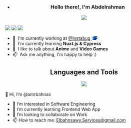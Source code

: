 - <h3 align="center">
  Hello there!, I'm Abdelrahman
</h3>
<p align="center">
  <a href="https://github.com/DenverCoder1/readme-typing-svg"><img src="https://readme-typing-svg.herokuapp.com/?lines=Front%20End%20Developer;Machine%20Learning%20Enthusiastic;Electrical%20Engineer;Always%20learning%20.%20.%20.&font=Fira%20Code&center=true&width=440&height=45&color=f75c7e&vCenter=true&size=22"></a>
</p>

[![](https://img.shields.io/badge/website-000000?style=for-the-badge&logo=About&logoColor=red)](http://abdelrahmansoltan.me/)
[![](https://img.shields.io/badge/LinkedIn-0077B5?style=for-the-badge&logo=linkedin&logoColor=white)](https://www.linkedin.com/in/abdelrahmansoltan/)
[![](https://img.shields.io/badge/Mail-D14836?style=for-the-badge&logo=gmail&logoColor=white)](mailto:abdelrahman.soltan.me@gmail.com)

- :office: &nbsp;I'm currently working at <a href="https://instabug.com/"> @Instabug </a> <img src="./assets/logos/Instabug-Logo.png" width="20" draggable="false"></img>
- :seedling: &nbsp;I’m currently learning **Nuxt.js & Cypress**
- :speech_balloon: &nbsp;I like to talk about **Anime** and **Video Games**
- :mailbox: &nbsp;Ask me anything, I'm happy to help :)

<h2 align="center">
  Languages and Tools
</h2>
<p align="center">
<img src="https://skillicons.dev/icons?i=html,css,sass,tailwind,js,ts,vue,react,redux,nodejs,python,tensorflow,jest,postgres,git,aws&perline=8" />
</p>



👋 Hi, I’m @amrbahnas
- 👀 I’m interested in Software Engineering
- 🌱 I’m currently learning Frontend Web App
- 💞️ I’m looking to collaborate on Work
- 📫 How to reach me: Elbahnsawy.Services@gmail.com


<!---
amrbahnas/amrbahnas is a ✨ special ✨ repository because its `README.md` (this file) appears on your GitHub profile.
You can click the Preview link to take a look at your changes.
--->
